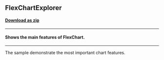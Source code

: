 ## FlexChartExplorer
#### [Download as zip](https://grapecity.github.io/DownGit/#/home?url=https://github.com/GrapeCity/ComponentOne-WPF-Samples/tree/master/NET_6/Chart/FlexChartExplorer)
____
#### Shows the main features of FlexChart.
____
The sample demonstrate the most important chart features.
